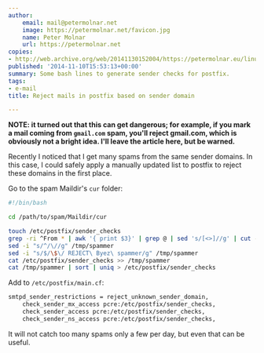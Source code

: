 ```yaml
---
author:
    email: mail@petermolnar.net
    image: https://petermolnar.net/favicon.jpg
    name: Peter Molnar
    url: https://petermolnar.net
copies:
- http://web.archive.org/web/20141130152004/https://petermolnar.eu/linux-tech-coding/postfix-sender-domain-spam/
published: '2014-11-10T15:53:13+00:00'
summary: Some bash lines to generate sender checks for postfix.
tags:
- e-mail
title: Reject mails in postfix based on sender domain

---
```


**NOTE: it turned out that this can get dangerous; for example, if you
mark a mail coming from `gmail.com` spam, you'll reject gmail.com, which
is obviously not a bright idea. I'll leave the article here, but be
warned.**

Recently I noticed that I get many spams from the same sender domains.
In this case, I could safely apply a manually updated list to postfix to
reject these domains in the first place.

Go to the spam Maildir's `cur` folder:

```bash
#!/bin/bash

cd /path/to/spam/Maildir/cur

touch /etc/postfix/sender_checks
grep -ri ^From * | awk '{ print $3}' | grep @ | sed 's/[<>]//g' | cut -d"@" -f2 | sort | uniq >/tmp/spammer
sed -i "s/^/\//g" /tmp/spammer
sed -i "s/$/\$\/ REJECT\ Byez\ spammer/g" /tmp/spammer
cat /etc/postfix/sender_checks >> /tmp/spammer
cat /tmp/spammer | sort | uniq > /etc/postfix/sender_checks
```

Add to `/etc/postfix/main.cf`:

```apache
smtpd_sender_restrictions = reject_unknown_sender_domain,
    check_sender_mx_access pcre:/etc/postfix/sender_checks,
    check_sender_access pcre:/etc/postfix/sender_checks,
    check_sender_ns_access pcre:/etc/postfix/sender_checks,
```

It will not catch too many spams only a few per day, but even that can
be useful.